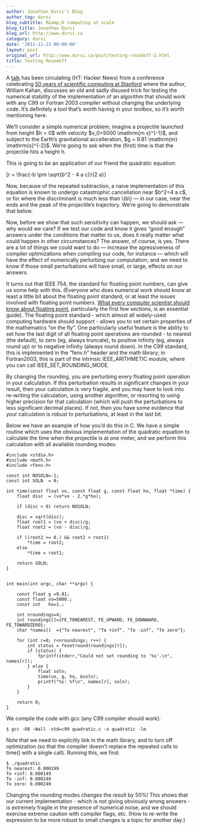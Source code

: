 ```yaml
---
author: Jonathan Dursi's Blog
author_tag: dursi
blog_subtitle: R&amp;D computing at scale
blog_title: Jonathan Dursi
blog_url: http://www.dursi.ca
category: dursi
date: '2011-11-23 00:00:00'
layout: post
original_url: http://www.dursi.ca/post/testing-roundoff-2.html
title: Testing Roundoff
---
```


<p>A <a href="http://www.cs.berkeley.edu/~wkahan/Stnfrd50.pdf">talk</a> has been circulating (HT: Hacker News) from a conference celebrating <a href="http://compmath50.stanford.edu/">50 years of scientific computing at Stanford</a> where the author, William Kahan, discusses an old and sadly disused trick for testing the numerical stability of the implementation of an algorithm that should work with any C99 or Fortran 2003 compiler without changing the underlying code.  It’s definitely a tool that’s worth having in your toolbox, so it’s worth mentioning here.</p>

<p>We’ll consider a simple numerical problem; imagine a projectile launched from height $h = 0$ with velocity $v_0=5000 \mathrm{m s}^{-1}$, and subject to the Earth’s gravitational accelleration, $g = 9.81 \mathrm{m} \mathrm{s}^{-2}$. We’re going to ask when the (first) time is that the projectile hits a height h.</p>

<p>This is going to be an application of our friend the quadratic equation:</p>

\[r = \frac{-b \pm \sqrt{b^2 - 4 a c}}{2 a}\]

<p>Now, because of the repeated subtraction, a naive implementation of this equation is known to undergo catastrophic cancellation near $b^2=4 a c$, or for where the discriminant is much less than \(b\) — in our case, near the ends and the peak of the projectile’s trajectory.   We’re going to demonstrate that below.</p>

<p>Now, before we show that such sensitivity can happen, we should ask — why would we care? If we test our code and know it gives “good enough” answers under the conditions that matter to us, does it really matter what could happen in other circumstances? The answer, of course, is yes. There are a lot of things we could want to do — increase the agressiveness of compiler optimizations when compiling our code, for instance — which will have the effect of numerically perturbing our computation; and we need to know if those small perturbations will have small, or large, effects on our answers.</p>

<p>It turns out that IEEE 754, the standard for floating point numbers, can give us some help with this. (Everyone who does numerical work should know at least a little bit about the floating point standard, or at least the issues involved with floating point numbers. <a href="http://docs.oracle.com/cd/E19957-01/806-3568/ncg_goldberg.html">What every computer scientist should know about floating point</a>, particularly the first few sections, is an essential guide). The floating point standard - which almost all widely-used computing hardware should support - allows you to set certain properties of the mathematics “on the fly”. One particularly useful feature is the ability to set how the last digit of all floating point operations are rounded - to nearest (the default), to zero (eg, always truncate), to positive infinity (eg, always round up) or to negative infinity (always round down). In the C99 standard, this is implemented in the “fenv.h” header and the math library; in Fortran2003, this is part of the intrinsic IEEE_ARITHMETIC module, where you can call IEEE_SET_ROUNDING_MODE.</p>

<p>By changing the rounding, you are perturbing every floating point operation in your calculation. If this perturbation results in significant changes in your result, then your calculation is very fragile, and you may have to look into re-writing the calculation, using another algorithm, or resorting to using higher precision for that calculation (which will push the perturbations to less significant decimal places). If not, then you have some evidence that your calculation is robust to perturbations, at least in the last bit.</p>

<p>Below we have an example of how you’d do this in C. We have a simple routine which uses the obvious implementation of the quadratic equation to calculate the time when the projectile is at one meter, and we perform this calculation with all available rounding modes:</p>

<pre><code class="language-c">#include &lt;stdio.h&gt;
#include &lt;math.h&gt;
#include &lt;fenv.h&gt;

const int NOSOLN=-1;
const int SOLN  = 0;

int time(const float vo, const float g, const float ho, float *time) {
    float disc  = (vo*vo - 2.*g*ho);

    if (disc &lt; 0) return NOSOLN;

    disc = sqrt(disc);
    float root1 = (vo + disc)/g;
    float root2 = (vo - disc)/g;

    if ((root2 &gt;= 0.) &amp;&amp; root2 &lt; root1)
        *time = root2;
    else
        *time = root1;

    return SOLN;
}


int main(int argc, char **argv) {

    const float g =9.81;
    const float vo=5000.;
    const int   ho=1.;

    int nroundings=4;
    int roundings[]={FE_TONEAREST, FE_UPWARD, FE_DOWNWARD, FE_TOWARDZERO};
    char *names[]  ={"To nearest", "To +inf", "To -inf", "To zero"};

    for (int r=0; r&lt;nroundings; r++) {
        int status = fesetround(roundings[r]);
        if (status) {
            fprintf(stderr,"Could not set rounding to '%s'.\n", names[r]);
        } else {
            float soln;
            time(vo, g, ho, &amp;soln);
            printf("%s: %f\n", names[r], soln);
        }
    }

    return 0;
}
</code></pre>

<p>We compile the code with gcc (any C99 compiler should work):</p>

<pre><code class="language-bash">$ gcc -O0 -Wall -std=c99 quadratic.c -o quadratic -lm
</code></pre>
<p>Note that we need to explicitly link in the math library, and to turn off optimization (so that the compiler doesn’t replace the repeated calls to time() with a single call). Running this, we find:</p>

<pre><code>$ ./quadratic
To nearest: 0.000199
To +inf: 0.000149
To -inf: 0.000249
To zero: 0.000249
</code></pre>

<p>Changing the rounding modes changes the result by 50%! This shows that our current implementation - which is not giving obviously wrong answers - is extremely fragile in the presence of numerical noise, and we should exercise extreme caution with compiler flags, etc. (How to re-write the expression to be more robust to small changes is a topic for another day.)</p>
